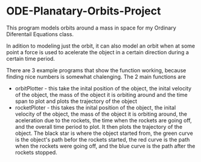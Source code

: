 # ODE-Planatary-Orbits-Project
This program models orbits around a mass in space for my Ordinary Diferentail Equations class.

In adition to modeling just the orbit, it can also model an orbit when at some point a force is used to acelerate 
the object in a certain direction during a certain time period.

There are 3 example programs that show the function working, because finding nice numbers is somewhat chalenging.
The 2 main functions are 
 - orbitPlotter - this take the inital position of the object, the inital velocity of the object, the mass of the
                  object it is orbiting around and the time span to plot and plots the trajectory of the object
 - rocketPloter - this takes the inital position of the object, the inital velocity of the object, the mass of the
                  object it is orbiting around, the aceleration due to the rockets, the time when the rockets are 
                  going off, and the overall time period to plot.  It then plots the trajectory of the object.  The
                  black star is where the object started from, the green curve is the object's path befor the 
                  rockets started, the red curve is the path when the rockets were going off, and the blue curve is 
                  the path after the rockets stopped.
                  

